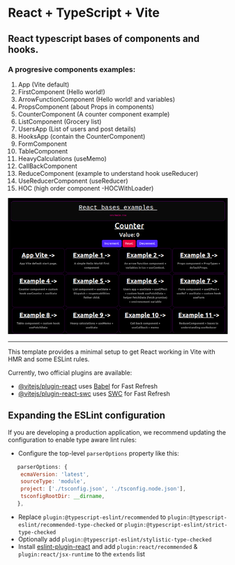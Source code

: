 # React + TypeScript + Vite

## React typescript bases of components and hooks.

### A progresive components examples:

1. App (Vite default)
2. FirstComponent (Hello world!)
3. ArrowFunctionComponent (Hello world! and variables)
4. PropsComponent (about Props in components)
5. CounterComponent (A counter component example)
6. ListComponent (Grocery list)
7. UsersApp (List of users and post details)
8. HooksApp (contain the CounterComponent)
9. FormComponent
10. TableComponent
11. HeavyCalculations (useMemo)
12. CallBackComponent
13. ReduceComponent (example to understand hook useReducer)
14. UseReducerComponent (useReducer)
15. HOC (high order component -HOCWithLoader)

![Alt text](public/react-bases.png?raw=true "screen shot")

-------------
This template provides a minimal setup to get React working in Vite with HMR and some ESLint rules.

Currently, two official plugins are available:

- [@vitejs/plugin-react](https://github.com/vitejs/vite-plugin-react/blob/main/packages/plugin-react/README.md) uses [Babel](https://babeljs.io/) for Fast Refresh
- [@vitejs/plugin-react-swc](https://github.com/vitejs/vite-plugin-react-swc) uses [SWC](https://swc.rs/) for Fast Refresh

## Expanding the ESLint configuration

If you are developing a production application, we recommend updating the configuration to enable type aware lint rules:

- Configure the top-level `parserOptions` property like this:

```js
   parserOptions: {
    ecmaVersion: 'latest',
    sourceType: 'module',
    project: ['./tsconfig.json', './tsconfig.node.json'],
    tsconfigRootDir: __dirname,
   },
```

- Replace `plugin:@typescript-eslint/recommended` to `plugin:@typescript-eslint/recommended-type-checked` or `plugin:@typescript-eslint/strict-type-checked`
- Optionally add `plugin:@typescript-eslint/stylistic-type-checked`
- Install [eslint-plugin-react](https://github.com/jsx-eslint/eslint-plugin-react) and add `plugin:react/recommended` & `plugin:react/jsx-runtime` to the `extends` list
